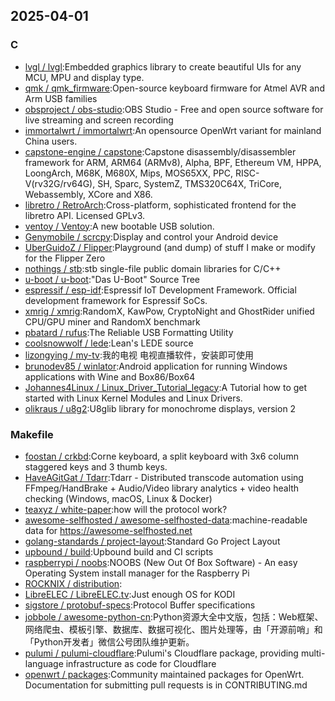 ## 2025-04-01

### C

* [lvgl / lvgl](https://github.com/lvgl/lvgl):Embedded graphics library to create beautiful UIs for any MCU, MPU and display type.
* [qmk / qmk_firmware](https://github.com/qmk/qmk_firmware):Open-source keyboard firmware for Atmel AVR and Arm USB families
* [obsproject / obs-studio](https://github.com/obsproject/obs-studio):OBS Studio - Free and open source software for live streaming and screen recording
* [immortalwrt / immortalwrt](https://github.com/immortalwrt/immortalwrt):An opensource OpenWrt variant for mainland China users.
* [capstone-engine / capstone](https://github.com/capstone-engine/capstone):Capstone disassembly/disassembler framework for ARM, ARM64 (ARMv8), Alpha, BPF, Ethereum VM, HPPA, LoongArch, M68K, M680X, Mips, MOS65XX, PPC, RISC-V(rv32G/rv64G), SH, Sparc, SystemZ, TMS320C64X, TriCore, Webassembly, XCore and X86.
* [libretro / RetroArch](https://github.com/libretro/RetroArch):Cross-platform, sophisticated frontend for the libretro API. Licensed GPLv3.
* [ventoy / Ventoy](https://github.com/ventoy/Ventoy):A new bootable USB solution.
* [Genymobile / scrcpy](https://github.com/Genymobile/scrcpy):Display and control your Android device
* [UberGuidoZ / Flipper](https://github.com/UberGuidoZ/Flipper):Playground (and dump) of stuff I make or modify for the Flipper Zero
* [nothings / stb](https://github.com/nothings/stb):stb single-file public domain libraries for C/C++
* [u-boot / u-boot](https://github.com/u-boot/u-boot):"Das U-Boot" Source Tree
* [espressif / esp-idf](https://github.com/espressif/esp-idf):Espressif IoT Development Framework. Official development framework for Espressif SoCs.
* [xmrig / xmrig](https://github.com/xmrig/xmrig):RandomX, KawPow, CryptoNight and GhostRider unified CPU/GPU miner and RandomX benchmark
* [pbatard / rufus](https://github.com/pbatard/rufus):The Reliable USB Formatting Utility
* [coolsnowwolf / lede](https://github.com/coolsnowwolf/lede):Lean's LEDE source
* [lizongying / my-tv](https://github.com/lizongying/my-tv):我的电视 电视直播软件，安装即可使用
* [brunodev85 / winlator](https://github.com/brunodev85/winlator):Android application for running Windows applications with Wine and Box86/Box64
* [Johannes4Linux / Linux_Driver_Tutorial_legacy](https://github.com/Johannes4Linux/Linux_Driver_Tutorial_legacy):A Tutorial how to get started with Linux Kernel Modules and Linux Drivers.
* [olikraus / u8g2](https://github.com/olikraus/u8g2):U8glib library for monochrome displays, version 2

### Makefile

* [foostan / crkbd](https://github.com/foostan/crkbd):Corne keyboard, a split keyboard with 3x6 column staggered keys and 3 thumb keys.
* [HaveAGitGat / Tdarr](https://github.com/HaveAGitGat/Tdarr):Tdarr - Distributed transcode automation using FFmpeg/HandBrake + Audio/Video library analytics + video health checking (Windows, macOS, Linux & Docker)
* [teaxyz / white-paper](https://github.com/teaxyz/white-paper):how will the protocol work?
* [awesome-selfhosted / awesome-selfhosted-data](https://github.com/awesome-selfhosted/awesome-selfhosted-data):machine-readable data for https://awesome-selfhosted.net
* [golang-standards / project-layout](https://github.com/golang-standards/project-layout):Standard Go Project Layout
* [upbound / build](https://github.com/upbound/build):Upbound build and CI scripts
* [raspberrypi / noobs](https://github.com/raspberrypi/noobs):NOOBS (New Out Of Box Software) - An easy Operating System install manager for the Raspberry Pi
* [ROCKNIX / distribution](https://github.com/ROCKNIX/distribution):
* [LibreELEC / LibreELEC.tv](https://github.com/LibreELEC/LibreELEC.tv):Just enough OS for KODI
* [sigstore / protobuf-specs](https://github.com/sigstore/protobuf-specs):Protocol Buffer specifications
* [jobbole / awesome-python-cn](https://github.com/jobbole/awesome-python-cn):Python资源大全中文版，包括：Web框架、网络爬虫、模板引擎、数据库、数据可视化、图片处理等，由「开源前哨」和「Python开发者」微信公号团队维护更新。
* [pulumi / pulumi-cloudflare](https://github.com/pulumi/pulumi-cloudflare):Pulumi's Cloudflare package, providing multi-language infrastructure as code for Cloudflare
* [openwrt / packages](https://github.com/openwrt/packages):Community maintained packages for OpenWrt. Documentation for submitting pull requests is in CONTRIBUTING.md
